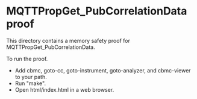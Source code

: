 MQTTPropGet_PubCorrelationData proof
==============

This directory contains a memory safety proof for MQTTPropGet_PubCorrelationData.

To run the proof.
* Add cbmc, goto-cc, goto-instrument, goto-analyzer, and cbmc-viewer
  to your path.
* Run "make".
* Open html/index.html in a web browser.
